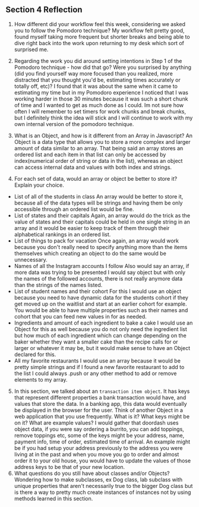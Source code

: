 ## Section 4 Reflection

1. How different did your workflow feel this week, considering we asked you to follow the Pomodoro technique?
My workflow felt pretty good, found myself taking more frequent but shorter breaks and being able to dive right back into the work upon returning to my desk which sort of surprised me.
2. Regarding the work you did around setting intentions in Step 1 of the Pomodoro technique - how did that go? Were you surprised by anything (did you find yourself way more focused than you realized, more distracted that you thought you'd be, estimating times accurately or totally off, etc)?
I found that it was about the same when it came to estimating my time but in my Pomodoro experience I noticed that I was working harder in those 30 minutes because it was such a short chunk of time and I wanted to get as much done as I could. Im not sure how often I will remember to set timers for work chunks and break chunks, but I definitely think the idea will stick and I will continue to work with my own internal version of the pomodoro technique.

3. What is an Object, and how is it different from an Array in Javascript?
An Object is a data type that allows you to store a more complex and larger amount of data similar to an array. That being said an array stores an ordered list and each item in that list can only be accessed by index(numerical order of string or data in the list), whereas an object can access internal data and values with both index and strings.
4. For each set of data, would an array or object be better to store it? Explain your choice.

  * List of all of the students in class
  An array would be better to store it, because all of the data types will be strings and having them be only accessible through an ordered list would be fine.
  * List of states and their capitals
  Again, an array would do the trick as the value of states and their capitals could be held in one single string in an array and it would be easier to keep track of them through their alphabetical rankings in an ordered list.
  * List of things to pack for vacation
  Once again, an array would work because you don't really need to specify anything more than the items themselves which creating an object to do the same would be unnecessary.
  * Names of all the Instagram accounts I follow
  Also would say an array, if more data was trying to be presented I would say object but with only the names of the followed accounts, there is not really anymore data than the strings of the names listed.
  * List of student names and their cohort
  For this I would use an object because you need to have dynamic data for the students cohort if they get moved up on the waitlist and start at an earlier cohort for example. You would be able to have multiple properties such as their names and cohort that you can feed new values in for as needed.
  * Ingredients and amount of each ingredient to bake a cake
  I would use an Object for this as well because you do not only need the ingredient list but how much of each ingredient which can change depending on the baker whether they want a smaller cake than the recipe calls for or larger or whatever it may be, but it would make sense to have an Object declared for this.
  * All my favorite restaurants
  I would use an array because it would be pretty simple strings and if I found a new favorite restaurant to add to the list I could always .push or any other method to add or remove elements to my array.

5. In this section, we talked about an `transaction item object`. It has keys that represent different properties a bank transaction would have, and values that store the data. In a banking app, this data would eventually be displayed in the browser for the user. Think of another Object in a web application that you use frequently. What is it? What keys might be on it? What are example values?
I would gather that doordash uses object data, if you were say ordering a burrito, you can add toppings, remove toppings etc, some of the keys might be your address, name, payment info, time of order, estimated time of arrival. An example might be if you had setup your address previously to the address you were living at in the past and when you move you go to order and almost order it to your old house, you would have to update the values of those address keys to be that of your new location.
6. What questions do you still have about classes and/or Objects?
Wondering how to make subclasses, ex Dog class, lab subclass with unique properties that aren't necessarily true to the bigger Dog class but is there a way to pretty much create instances of instances not by using methods learned in this section.
